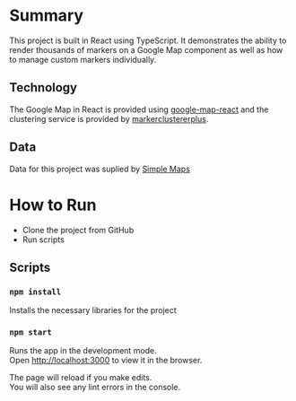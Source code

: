 # Summary

This project is built in React using TypeScript. It demonstrates the ability to render thousands of markers on a Google Map component as well as how to manage custom markers individually.

## Technology

The Google Map in React is provided using [google-map-react](https://github.com/google-map-react/google-map-react) and the clustering service is provided by [markerclustererplus](https://github.com/googlemaps/v3-utility-library/tree/master/packages/markerclustererplus).

## Data

Data for this project was suplied by [Simple Maps](https://simplemaps.com/data/world-cities)

# How to Run

- Clone the project from GitHub
- Run scripts

## Scripts

### `npm install`

Installs the necessary libraries for the project

### `npm start`

Runs the app in the development mode.<br />
Open [http://localhost:3000](http://localhost:3000) to view it in the browser.

The page will reload if you make edits.<br />
You will also see any lint errors in the console.
